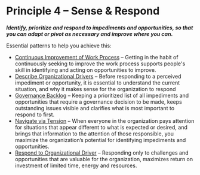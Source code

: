 [:menu-title]: # "Sense & Respond"

# Principle 4 – Sense & Respond


**_Identify, prioritize and respond to impediments and opportunities, so that you can adapt or pivot as necessary and improve where you can._**

Essential patterns to help you achieve this:

-   [Continuous Improvement of Work Process](section:continuous-improvement-of-work-process) – Getting in the habit of continuously seeking to improve the work process supports people's skill in identifying and acting on opportunities to improve.
-   [Describe Organizational Drivers](section:describe-organizational-drivers) – Before responding to a perceived impediment or opportunity, it is essential to understand the current situation, and why it makes sense for the organization to respond
-   [Governance Backlog](section:governance-backlog) – Keeping a prioritized list of all impediments and opportunities that require a governance decision to be made, keeps outstanding issues visible and clarifies what is most important to respond to first.
-   [Navigate via Tension](section:navigate-via-tension) – When everyone in the organization pays attention for situations that appear different to what is expected or desired, and brings that information to the attention of those responsible, you maximize the organization’s potential for identifying impediments and opportunities.
-   [Respond to Organizational Driver](section:respond-to-organizational-drivers) – Responding only to challenges and opportunities that are valuable for the organization,  maximizes return on investment of  limited time, energy and resources.
